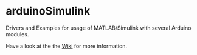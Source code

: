 # arduinoSimulink
Drivers and Examples for usage of MATLAB/Simulink with several Arduino modules.

Have a look at the the [Wiki](https://github.com/RaphvK/arduinoSimulink/wiki "Wiki of arduinoSimulink") for more information.
